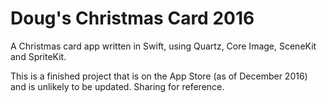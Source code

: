 # Doug's Christmas Card 2016
A Christmas card app written in Swift, using Quartz, Core Image, SceneKit and SpriteKit.

This is a finished project that is on the App Store (as of December 2016) and is unlikely to be updated. Sharing for reference.
